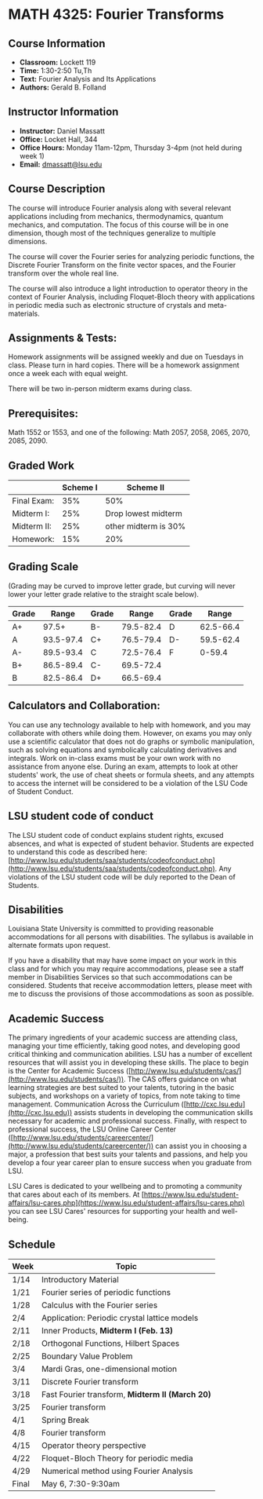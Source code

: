# MATH 4325: Fourier Transforms

## Course Information

* **Classroom:** Lockett 119
* **Time:** 1:30-2:50 Tu,Th
* **Text:** Fourier Analysis and Its Applications
* **Authors:** Gerald B. Folland


## Instructor Information

* **Instructor:** Daniel Massatt
* **Office:** Locket Hall, 344
* **Office Hours:** Monday 11am-12pm, Thursday 3-4pm (not held during week 1)
* **Email:** dmassatt@lsu.edu


## Course Description

The course will introduce Fourier analysis along with several relevant applications including from mechanics, thermodynamics, quantum mechanics, and computation. The focus of this course will be in one dimension, though most of the techniques generalize to multiple dimensions.

The course will cover the Fourier series for analyzing periodic functions, the Discrete Fourier Transform on the finite vector spaces, and the Fourier transform over the whole real line.

The course will also introduce a light introduction to operator theory in the context of Fourier Analysis, including Floquet-Bloch theory with applications in periodic media such as electronic structure of crystals and meta-materials.


## Assignments & Tests:

Homework assignments will be assigned weekly and due on Tuesdays in class. Please turn in hard copies. There will be a homework assignment once a week each with equal weight.

There will be two in-person midterm exams during class.


## Prerequisites:

Math 1552 or 1553, and one of the following: Math 2057, 2058, 2065, 2070, 2085, 2090.


## Graded Work

|                       | Scheme I | Scheme II |
|-----------------------|---------|----------|
| Final Exam:          | 35%     | 50%      |
| Midterm I:           | 25%     | Drop lowest midterm |
| Midterm II:          | 25%     | other midterm is 30% |
| Homework:           | 15%     | 20%      |


## Grading Scale

(Grading may be curved to improve letter grade, but curving will never lower your letter grade relative to the straight scale below).

| Grade | Range    | Grade | Range    | Grade | Range    |
|-------|----------|-------|----------|-------|----------|
| A+    | 97.5+    | B-    | 79.5-82.4 | D     | 62.5-66.4 |
| A     | 93.5-97.4 | C+    | 76.5-79.4 | D-    | 59.5-62.4 |
| A-    | 89.5-93.4 | C     | 72.5-76.4 | F     | 0-59.4   |
| B+    | 86.5-89.4 | C-    | 69.5-72.4 |       |          |
| B     | 82.5-86.4 | D+    | 66.5-69.4 |       |          |



## Calculators and Collaboration:

You can use any technology available to help with homework, and you may collaborate with others while doing them. However, on exams you may only use a scientific calculator that does not do graphs or symbolic manipulation, such as solving equations and symbolically calculating derivatives and integrals. Work on in-class exams must be your own work with no assistance from anyone else. During an exam, attempts to look at other students' work, the use of cheat sheets or formula sheets, and any attempts to access the internet will be considered to be a violation of the LSU Code of Student Conduct.


## LSU student code of conduct

The LSU student code of conduct explains student rights, excused absences, and what is expected of student behavior. Students are expected to understand this code as described here: [http://www.lsu.edu/students/saa/students/codeofconduct.php](http://www.lsu.edu/students/saa/students/codeofconduct.php). Any violations of the LSU student code will be duly reported to the Dean of Students.



## Disabilities

Louisiana State University is committed to providing reasonable accommodations for all persons with disabilities. The syllabus is available in alternate formats upon request.

If you have a disability that may have some impact on your work in this class and for which you may require accommodations, please see a staff member in Disabilities Services so that such accommodations can be considered. Students that receive accommodation letters, please meet with me to discuss the provisions of those accommodations as soon as possible.



## Academic Success

The primary ingredients of your academic success are attending class, managing your time efficiently, taking good notes, and developing good critical thinking and communication abilities. LSU has a number of excellent resources that will assist you in developing these skills. The place to begin is the Center for Academic Success ([http://www.lsu.edu/students/cas/](http://www.lsu.edu/students/cas/)). The CAS offers guidance on what learning strategies are best suited to your talents, tutoring in the basic subjects, and workshops on a variety of topics, from note taking to time management. Communication Across the Curriculum ([http://cxc.lsu.edu](http://cxc.lsu.edu)) assists students in developing the communication skills necessary for academic and professional success. Finally, with respect to professional success, the LSU Online Career Center ([http://www.lsu.edu/students/careercenter/](http://www.lsu.edu/students/careercenter/)) can assist you in choosing a major, a profession that best suits your talents and passions, and help you develop a four year career plan to ensure success when you graduate from LSU.

LSU Cares is dedicated to your wellbeing and to promoting a community that cares about each of its members. At [https://www.lsu.edu/student-affairs/lsu-cares.php](https://www.lsu.edu/student-affairs/lsu-cares.php) you can see LSU Cares' resources for supporting your health and well-being.




## Schedule

| Week  | Topic                                    |
|-------|-----------------------------------------|
| 1/14  | Introductory Material                     |
| 1/21  | Fourier series of periodic functions       |
| 1/28  | Calculus with the Fourier series          |
| 2/4   | Application: Periodic crystal lattice models |
| 2/11  | Inner Products, **Midterm I (Feb. 13)**    |
| 2/18  | Orthogonal Functions, Hilbert Spaces      |
| 2/25  | Boundary Value Problem                   |
| 3/4   | Mardi Gras, one-dimensional motion       |
| 3/11  | Discrete Fourier transform               |
| 3/18  | Fast Fourier transform, **Midterm II (March 20)** |
| 3/25  | Fourier transform                        |
| 4/1   | Spring Break                            |
| 4/8   | Fourier transform                        |
| 4/15  | Operator theory perspective              |
| 4/22  | Floquet-Bloch Theory for periodic media    |
| 4/29  | Numerical method using Fourier Analysis  |
| Final | May 6, 7:30-9:30am                       |
